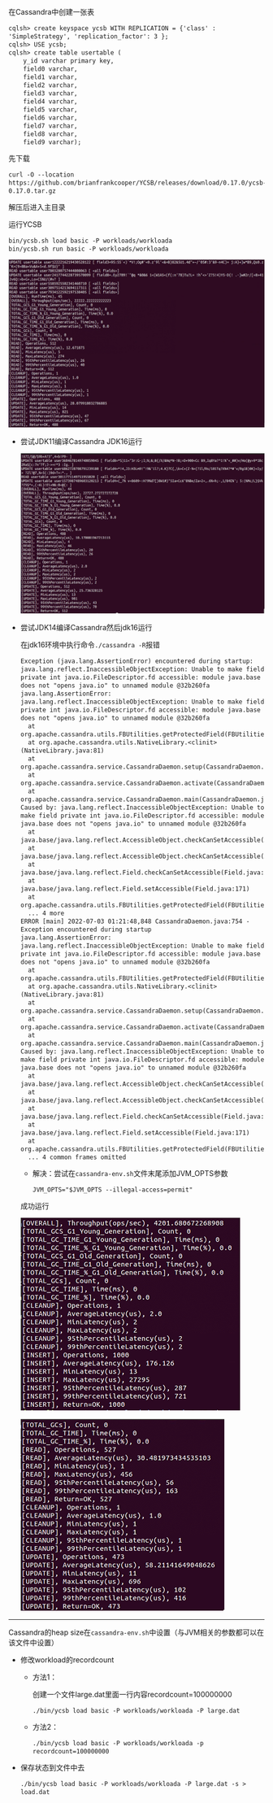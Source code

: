 在Cassandra中创建一张表

```
cqlsh> create keyspace ycsb WITH REPLICATION = {'class' : 'SimpleStrategy', 'replication_factor': 3 };
cqlsh> USE ycsb;
cqlsh> create table usertable (
    y_id varchar primary key,
    field0 varchar,
    field1 varchar,
    field2 varchar,
    field3 varchar,
    field4 varchar,
    field5 varchar,
    field6 varchar,
    field7 varchar,
    field8 varchar,
    field9 varchar);
```

先下载

```
curl -O --location https://github.com/brianfrankcooper/YCSB/releases/download/0.17.0/ycsb-0.17.0.tar.gz
```

解压后进入主目录

运行YCSB

```
bin/ycsb.sh load basic -P workloads/workloada
bin/ycsb.sh run basic -P workloads/workloada
```

![image-20220627100138759](https://raw.githubusercontent.com/liang636600/cloudImg/master/images/image-20220627100138759.png)

* 尝试JDK11编译Cassandra JDK16运行

  ![image-20220627100431244](https://raw.githubusercontent.com/liang636600/cloudImg/master/images/image-20220627100431244.png)

* 尝试JDK14编译Cassandra然后jdk16运行

  在jdk16环境中执行命令`./cassandra -R`报错

  ```
  Exception (java.lang.AssertionError) encountered during startup: java.lang.reflect.InaccessibleObjectException: Unable to make field private int java.io.FileDescriptor.fd accessible: module java.base does not "opens java.io" to unnamed module @32b260fa
  java.lang.AssertionError: java.lang.reflect.InaccessibleObjectException: Unable to make field private int java.io.FileDescriptor.fd accessible: module java.base does not "opens java.io" to unnamed module @32b260fa
  	at org.apache.cassandra.utils.FBUtilities.getProtectedField(FBUtilities.java:672)
  	at org.apache.cassandra.utils.NativeLibrary.<clinit>(NativeLibrary.java:81)
  	at org.apache.cassandra.service.CassandraDaemon.setup(CassandraDaemon.java:198)
  	at org.apache.cassandra.service.CassandraDaemon.activate(CassandraDaemon.java:620)
  	at org.apache.cassandra.service.CassandraDaemon.main(CassandraDaemon.java:732)
  Caused by: java.lang.reflect.InaccessibleObjectException: Unable to make field private int java.io.FileDescriptor.fd accessible: module java.base does not "opens java.io" to unnamed module @32b260fa
  	at java.base/java.lang.reflect.AccessibleObject.checkCanSetAccessible(AccessibleObject.java:357)
  	at java.base/java.lang.reflect.AccessibleObject.checkCanSetAccessible(AccessibleObject.java:297)
  	at java.base/java.lang.reflect.Field.checkCanSetAccessible(Field.java:177)
  	at java.base/java.lang.reflect.Field.setAccessible(Field.java:171)
  	at org.apache.cassandra.utils.FBUtilities.getProtectedField(FBUtilities.java:667)
  	... 4 more
  ERROR [main] 2022-07-03 01:21:48,848 CassandraDaemon.java:754 - Exception encountered during startup
  java.lang.AssertionError: java.lang.reflect.InaccessibleObjectException: Unable to make field private int java.io.FileDescriptor.fd accessible: module java.base does not "opens java.io" to unnamed module @32b260fa
  	at org.apache.cassandra.utils.FBUtilities.getProtectedField(FBUtilities.java:672)
  	at org.apache.cassandra.utils.NativeLibrary.<clinit>(NativeLibrary.java:81)
  	at org.apache.cassandra.service.CassandraDaemon.setup(CassandraDaemon.java:198)
  	at org.apache.cassandra.service.CassandraDaemon.activate(CassandraDaemon.java:620)
  	at org.apache.cassandra.service.CassandraDaemon.main(CassandraDaemon.java:732)
  Caused by: java.lang.reflect.InaccessibleObjectException: Unable to make field private int java.io.FileDescriptor.fd accessible: module java.base does not "opens java.io" to unnamed module @32b260fa
  	at java.base/java.lang.reflect.AccessibleObject.checkCanSetAccessible(AccessibleObject.java:357)
  	at java.base/java.lang.reflect.AccessibleObject.checkCanSetAccessible(AccessibleObject.java:297)
  	at java.base/java.lang.reflect.Field.checkCanSetAccessible(Field.java:177)
  	at java.base/java.lang.reflect.Field.setAccessible(Field.java:171)
  	at org.apache.cassandra.utils.FBUtilities.getProtectedField(FBUtilities.java:667)
  	... 4 common frames omitted
  ```

  * 解决：尝试在`cassandra-env.sh`文件末尾添加JVM_OPTS参数

    ````
    JVM_OPTS="$JVM_OPTS --illegal-access=permit"
    ````

  成功运行

  ![image-20220703165317622](https://raw.githubusercontent.com/liang636600/cloudImg/master/images/image-20220703165317622.png)

  ![image-20220703165347637](https://raw.githubusercontent.com/liang636600/cloudImg/master/images/image-20220703165347637.png)


---

Cassandra的heap size在`cassandra-env.sh`中设置（与JVM相关的参数都可以在该文件中设置）

* 修改workload的recordcount

  * 方法1：

    创建一个文件large.dat里面一行内容recordcount=100000000

    ```
    ./bin/ycsb load basic -P workloads/workloada -P large.dat
    ```

  * 方法2：

    ```
    ./bin/ycsb load basic -P workloads/workloada -p recordcount=100000000
    ```

* 保存状态到文件中去

  ```
  ./bin/ycsb load basic -P workloads/workloada -P large.dat -s > load.dat
  ```

  


